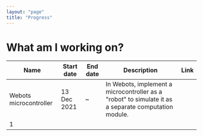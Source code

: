 ```yaml
---
layout: "page"
title: "Progress"
---
```


# What am I working on?

| Name | Start date | End date | Description | Link |
| - | - | - | - | - |
| Webots microcontroller |13 Dec 2021 |~| In Webots, implement a microcontroller as a "robot" to simulate it as a separate computation module. | |
|1| | | | |